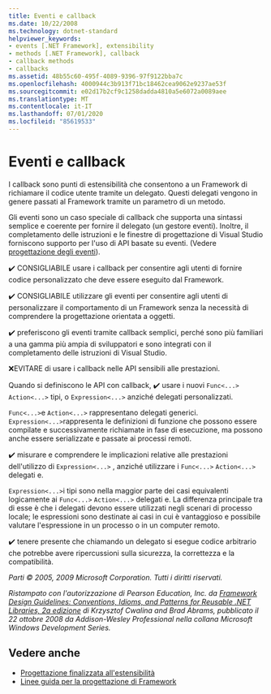 ```yaml
---
title: Eventi e callback
ms.date: 10/22/2008
ms.technology: dotnet-standard
helpviewer_keywords:
- events [.NET Framework], extensibility
- methods [.NET Framework], callback
- callback methods
- callbacks
ms.assetid: 48b55c60-495f-4089-9396-97f9122bba7c
ms.openlocfilehash: 4000944c3b913f71bc18462cea9062e9237ae53f
ms.sourcegitcommit: e02d17b2cf9c1258dadda4810a5e6072a0089aee
ms.translationtype: MT
ms.contentlocale: it-IT
ms.lasthandoff: 07/01/2020
ms.locfileid: "85619533"
---
```

# <a name="events-and-callbacks"></a>Eventi e callback
I callback sono punti di estensibilità che consentono a un Framework di richiamare il codice utente tramite un delegato. Questi delegati vengono in genere passati al Framework tramite un parametro di un metodo.

 Gli eventi sono un caso speciale di callback che supporta una sintassi semplice e coerente per fornire il delegato (un gestore eventi). Inoltre, il completamento delle istruzioni e le finestre di progettazione di Visual Studio forniscono supporto per l'uso di API basate su eventi. (Vedere [progettazione degli eventi](event.md)).

 ✔️ CONSIGLIABILE usare i callback per consentire agli utenti di fornire codice personalizzato che deve essere eseguito dal Framework.

 ✔️ CONSIGLIABILE utilizzare gli eventi per consentire agli utenti di personalizzare il comportamento di un Framework senza la necessità di comprendere la progettazione orientata a oggetti.

 ✔️ preferiscono gli eventi tramite callback semplici, perché sono più familiari a una gamma più ampia di sviluppatori e sono integrati con il completamento delle istruzioni di Visual Studio.

 ❌EVITARE di usare i callback nelle API sensibili alle prestazioni.

 Quando si definiscono le API con callback, ✔️ usare i nuovi `Func<...>` `Action<...>` tipi, o `Expression<...>` anziché delegati personalizzati.

 `Func<...>`e `Action<...>` rappresentano delegati generici. `Expression<...>`rappresenta le definizioni di funzione che possono essere compilate e successivamente richiamate in fase di esecuzione, ma possono anche essere serializzate e passate ai processi remoti.

 ✔️ misurare e comprendere le implicazioni relative alle prestazioni dell'utilizzo di `Expression<...>` , anziché utilizzare i `Func<...>` `Action<...>` delegati e.

 `Expression<...>`i tipi sono nella maggior parte dei casi equivalenti logicamente ai `Func<...>` `Action<...>` delegati e. La differenza principale tra di esse è che i delegati devono essere utilizzati negli scenari di processo locale; le espressioni sono destinate ai casi in cui è vantaggioso e possibile valutare l'espressione in un processo o in un computer remoto.

 ✔️ tenere presente che chiamando un delegato si esegue codice arbitrario che potrebbe avere ripercussioni sulla sicurezza, la correttezza e la compatibilità.

 *Parti &copy; 2005, 2009 Microsoft Corporation. Tutti i diritti riservati.*

 *Ristampato con l'autorizzazione di Pearson Education, Inc. da [Framework Design Guidelines: Conventions, Idioms, and Patterns for Reusable .NET Libraries, 2a edizione](https://www.informit.com/store/framework-design-guidelines-conventions-idioms-and-9780321545619) di Krzysztof Cwalina and Brad Abrams, pubblicato il 22 ottobre 2008 da Addison-Wesley Professional nella collana Microsoft Windows Development Series.*

## <a name="see-also"></a>Vedere anche

- [Progettazione finalizzata all'estensibilità](designing-for-extensibility.md)
- [Linee guida per la progettazione di Framework](index.md)
